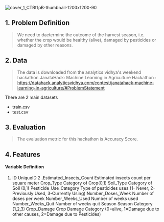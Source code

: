 ![cover_1_CTBt1pB-thumbnail-1200x1200-90](https://user-images.githubusercontent.com/63875409/88484439-10a76b80-cf8c-11ea-978e-e44c2b5c7c32.jpg)

## 1. Problem Definition
> We need to daetermine the outcome of the harvest season, i.e. whether the crop would be healthy (alive), damaged by pesticides or damaged by other reasons.

## 2. Data
> The data is downloaded from the analytics vidhya's weekend hackathon JanataHack: Machine Learning in Agriculture Hackathon : https://datahack.analyticsvidhya.com/contest/janatahack-machine-learning-in-agriculture/#ProblemStatement

There are 2 main datasets 
* train.csv 
* test.csv

## 3. Evaluation
> The evaluation metric for this hackathon is Accuracy Score.

## 4. Features
   #### Variable	                  Definition 
   1.   ID	                        UniqueID
2 .Estimated_Insects_Count	Estimated insects count per square meter
Crop_Type	Category of Crop(0,1)
Soil_Type	Category of Soil (0,1)
Pesticide_Use_Category	Type of pesticides uses (1- Never, 2-Previously Used, 3-Currently Using)
Number_Doses_Week	Number of doses per week
Number_Weeks_Used	Number of weeks used
Number_Weeks_Quit	Number of weeks quit
Season	Season Category (1,2,3)
Crop_Damage	Crop Damage Category (0=alive, 1=Damage due to other causes, 2=Damage due to Pesticides)

